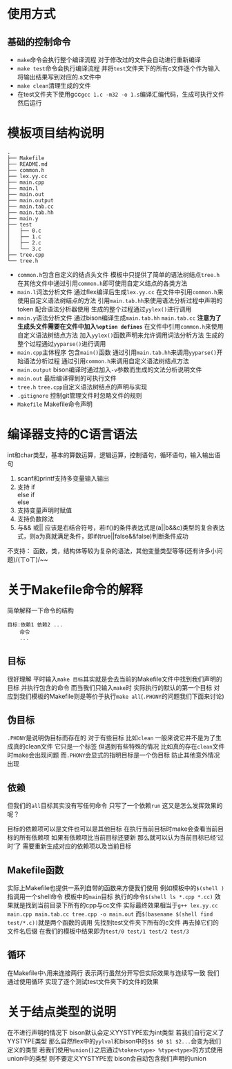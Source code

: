 # 使用方式
## 基础的控制命令
- `make`命令会执行整个编译流程 对于修改过的文件会自动进行重新编译
- `make test`命令会执行编译流程 并将`test`文件夹下的所有c文件逐个作为输入 将输出结果写到对应的.s文件中
- `make clean`清理生成的文件
- 在test文件夹下使用gcc`gcc 1.c -m32 -o 1.s`编译汇编代码，生成可执行文件然后运行

# 模板项目结构说明
```
.
├── Makefile 
├── README.md
├── common.h 
├── lex.yy.cc
├── main.cpp
├── main.l
├── main.out
├── main.output
├── main.tab.cc
├── main.tab.hh
├── main.y
├── test
│   ├── 0.c
│   ├── 1.c
│   ├── 2.c
│   └── 3.c
├── tree.cpp
└── tree.h
```
- `common.h`包含自定义的结点头文件 模板中只提供了简单的语法树结点`tree.h` 在其他文件中通过引用`common.h`即可使用自定义结点的各类方法
- `main.l`词法分析文件 通过flex编译后生成`lex.yy.cc` 在文件中引用`common.h`来使用自定义语法树结点的方法 引用`main.tab.hh`来使用语法分析过程中声明的token 配合语法分析器使用 生成的整个过程通过`yylex()`进行调用
- `main.y`语法分析文件 通过bison编译生成`main.tab.hh` `main.tab.cc` **注意为了生成头文件需要在文件中加入`%option defines`** 在文件中引用`common.h`来使用自定义语法树结点方法 加入`yylex()`函数声明来允许调用词法分析方法 生成的整个过程通过`yyparse()`进行调用
- `main.cpp`主体程序 包含`main()`函数 通过引用`main.tab.hh`来调用`yyparse()`开始语法分析过程 通过引用`common.h`来调用自定义语法树结点方法
- `main.output` bison编译时通过加入`-v`参数而生成的文法分析说明文件
- `main.out` 最后编译得到的可执行文件
- `tree.h` `tree.cpp`自定义语法树结点的声明与实现
- `.gitignore` 控制git管理文件时忽略文件的规则
- `Makefile` Makefile命令声明

# 编译器支持的C语言语法
int和char类型，基本的算数运算，逻辑运算，控制语句，循环语句，输入输出语句
1. scanf和printf支持多变量输入输出
2. 支持
   if  
   else if  
   else
3. 支持变量声明时赋值
4. 支持负数除法
5. 与&& 或|| 应该是右结合符号，若if()的条件表达式是(a||b&&c)类型的复合表达式，则a为真就满足条件，即if(true||false&&false)判断条件成功

不支持：
   函数，类，结构体等较为复杂的语法，其他变量类型等等(还有许多小问题)/(ㄒoㄒ)/~~

# 关于Makefile命令的解释
简单解释一下命令的结构
```
目标:依赖1 依赖2 ...
    命令
    ...
```
## 目标
很好理解 平时输入`make 目标`其实就是会去当前的Makefile文件中找到我们声明的目标 并执行包含的命令 而当我们只输入`make`时 实际执行的默认的第一个目标 对应到我们模板的Makefile则是等价于执行`make all`(`.PHONY`的问题我们下面来讨论)
## 伪目标
`.PHONY`是说明伪目标而存在的 对于有些目标 比如`clean` 一般来说它并不是为了生成真的clean文件 它只是一个标签 但遇到有些特殊的情况 比如真的存在`clean`文件时make会出现问题 而`.PHONY`会显式的指明目标是一个伪目标 防止其他意外情况出现
## 依赖
但我们的`all`目标其实没有写任何命令 只写了一个依赖`run` 这又是怎么发挥效果的呢？

目标的依赖项可以是文件也可以是其他目标 在执行当前目标时make会查看当前目标的所有依赖项 如果有依赖项比当前目标还要新 那么就可以认为当前目标已经‘过时’了 需要重新生成对应的依赖项以及当前目标
## Makefile函数
实际上Makefile也提供一系列自带的函数来方便我们使用 例如模板中的`$(shell )`指调用一个shell命令 模板中的`main`目标 执行的命令`$(shell ls *.cpp *.cc)` 效果就是找到当前目录下所有的cpp与cc文件 实际最终效果相当于`g++ lex.yy.cc main.cpp main.tab.cc tree.cpp -o main.out` 而`$(basename $(shell find test/*.c))`就是两个函数的调用 先找到test文件夹下所有的c文件 再去掉它们的文件名后缀 在我们的模板中结果即为`test/0 test/1 test/2 test/3`
## 循环
在Makefile中`\`用来连接两行 表示两行虽然分开写但实际效果与连续写一致 我们通过使用循环 实现了逐个测试test文件夹下的文件的效果
# 关于结点类型的说明
在不进行声明的情况下 bison默认会定义YYSTYPE宏为int类型 若我们自行定义了YYSTYPE类型 那么自然flex中的`yylval`和bison中的`$$ $0 $1 $2...`会变为我们定义的类型 若我们使用`%union{}`之后通过`%token<type> %type<type>`的方式使用union中的类型 则不要定义YYSTYPE宏 bison会自动包含我们声明的union